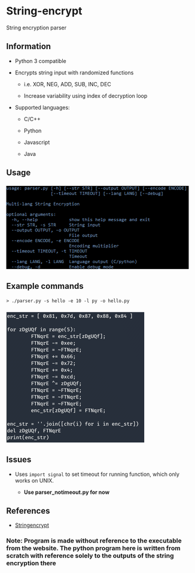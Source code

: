 # String-encrypt

String encryption parser

## Information

- Python 3 compatible

- Encrypts string input with randomized functions

  - i.e. XOR, NEG, ADD, SUB, INC, DEC

  - Increase variability using index of decryption loop

- Supported languages:

  - C/C++
  
  - Python

  - Javascript

  - Java

## Usage

### ![Help](img/1.png)

## Example commands

```shell
> ./parser.py -s hello -e 10 -l py -o hello.py
```

### ![Output](img/2.png)

## Issues

- Uses `import signal` to set timeout for running function, which only works on UNIX.

  - **Use parser_notimeout.py for now**

## References

- [Stringencrypt](https://www.stringencrypt.com)

### Note: Program is made without reference to the executable from the website. The python program here is written from scratch with reference solely to the outputs of the string encryption there
